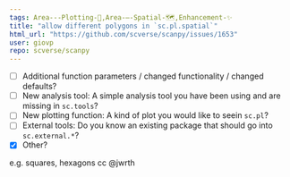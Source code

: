```yaml
---
tags: Area---Plotting-🌺,Area-–-Spatial-🗺,Enhancement-✨
title: "allow different polygons in `sc.pl.spatial`"
html_url: "https://github.com/scverse/scanpy/issues/1653"
user: giovp
repo: scverse/scanpy
---
```


<!-- What kind of feature would you like to request? -->
- [ ] Additional function parameters / changed functionality / changed defaults?
- [ ] New analysis tool: A simple analysis tool you have been using and are missing in `sc.tools`?
- [ ] New plotting function: A kind of plot you would like to seein `sc.pl`?
- [ ] External tools: Do you know an existing package that should go into `sc.external.*`?
- [x] Other?

<!-- Please describe your wishes below: -->
e.g. squares, hexagons cc @jwrth
